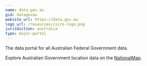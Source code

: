 ```yaml
---
name: data.gov.au
gid: datagovau
website_url: https://data.gov.au
logo_url: /resources/csiro-logo.png
jurisdiction: australia
type: major-portal
---
```


The data portal for all Australian Federal Government data.

Explore Australian Government location data on the [NationalMap](http://nationalmap.gov.au/).